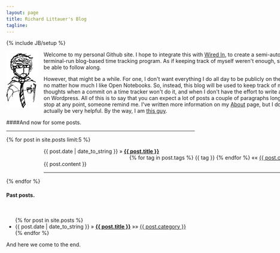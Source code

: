 ```yaml
---
layout: page
title: Richard Littauer's Blog
tagline: 
---
```

{% include JB/setup %}

<div style="width:800px;">
<img style="float:left;padding-right:15px;" src="images/inktank.png" /> 
<p>Welcome to my personal Github site. I hope to integrate this with <a href="http://github.com/RichardLitt/wired-in">Wired In</a>, to create a
semi-automatic terminal-run blog-based time tracking program. As if
keeping track of myself weren't enough, soon you'll be able to follow
along.</p>

<p>However, that might be a while. For one, I don't want everything I do
all day to be publicly on the internet, no matter how much I like Open
Notebooks. So, instead, this blog will be used to keep track of my thoughts when a commit on a time tracker won't do it, and when I don't have the effort to write a full
blog on Wordpress. All of this is to say that you can expect a lot of posts
a couple of paragraphs long here. If I stop at any point, someone remind
me. I've written more information on my <a href="about.html">About</a> page, but I
doubt it'll actually be very helpful. By the way, I am <a href="http://www.burntfen.net">this guy</a>.</p>
</div>

####And now for some posts. 

<hr />

{% for post in site.posts limit:5 %}
  <div style="width:700px;padding-left:100px;">
  <span>{{ post.date | date_to_string }}</span> &raquo; <a href="{{ BASE_PATH }}{{ post.url }}"><b>{{ post.title }}</b></a>
  <div style="float:right;">      
    <span>{% for tag in post.tags %} {{ tag }} {% endfor %} </span>
    &laquo;&laquo;
    <span><a href="{{ BASE_PATH }}categories.html#{{ post.category }}-ref">
      {{ post.category }}
    </a></span>
  </div>
  <br /><br />
  <span>{{ post.content }}</span>
  <br />
  <hr />
  </div>
{% endfor %}

<div style="width:800px;">
<h4>Past posts.</h4>
<br />
<ul class="posts">
  {% for post in site.posts %}
    <li><span>{{ post.date | date_to_string }}</span> &raquo; <a href="{{ BASE_PATH }}{{ post.url }}"><b>{{ post.title }}</b></a>
      &raquo;&raquo;
      <span>
      <a href="{{ BASE_PATH }}categories.html#{{ post.category }}-ref">
        {{ post.category }}
      </a>
      </span>
    </li>
  {% endfor %}
</ul>

And here we come to the end. 
</div>
